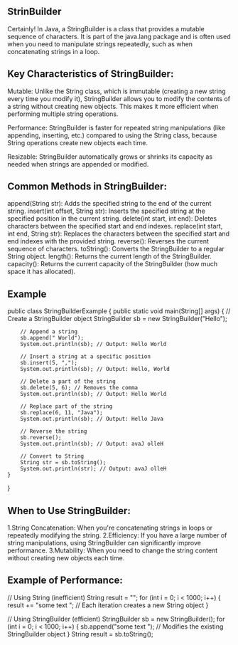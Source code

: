## StrinBuilder
Certainly! In Java, a StringBuilder is a class that provides a mutable sequence of characters. It is part of the java.lang package and is often used when you need to manipulate strings repeatedly, such as when concatenating strings in a loop.

## Key Characteristics of StringBuilder:
Mutable: Unlike the String class, which is immutable (creating a new string every time you modify it), StringBuilder allows you to modify the contents of a string without creating new objects. This makes it more efficient when performing multiple string operations.

Performance: StringBuilder is faster for repeated string manipulations (like appending, inserting, etc.) compared to using the String class, because String operations create new objects each time.

Resizable: StringBuilder automatically grows or shrinks its capacity as needed when strings are appended or modified.

## Common Methods in StringBuilder:
append(String str): Adds the specified string to the end of the current string.
insert(int offset, String str): Inserts the specified string at the specified position in the current string.
delete(int start, int end): Deletes characters between the specified start and end indexes.
replace(int start, int end, String str): Replaces the characters between the specified start and end indexes with the provided string.
reverse(): Reverses the current sequence of characters.
toString(): Converts the StringBuilder to a regular String object.
length(): Returns the current length of the StringBuilder.
capacity(): Returns the current capacity of the StringBuilder (how much space it has allocated).

## Example

public class StringBuilderExample {
    public static void main(String[] args) {
        // Create a StringBuilder object
        StringBuilder sb = new StringBuilder("Hello");

        // Append a string
        sb.append(" World");
        System.out.println(sb); // Output: Hello World

        // Insert a string at a specific position
        sb.insert(5, ",");
        System.out.println(sb); // Output: Hello, World

        // Delete a part of the string
        sb.delete(5, 6); // Removes the comma
        System.out.println(sb); // Output: Hello World

        // Replace part of the string
        sb.replace(6, 11, "Java");
        System.out.println(sb); // Output: Hello Java

        // Reverse the string
        sb.reverse();
        System.out.println(sb); // Output: avaJ olleH

        // Convert to String
        String str = sb.toString();
        System.out.println(str); // Output: avaJ olleH
    }
}

## When to Use StringBuilder:

1.String Concatenation: When you're concatenating strings in loops or repeatedly modifying the string.
2.Efficiency: If you have a large number of string manipulations, using StringBuilder can significantly improve performance.
3.Mutability: When you need to change the string content without creating new objects each time.

## Example of Performance:

// Using String (inefficient)
String result = "";
for (int i = 0; i < 1000; i++) {
    result += "some text ";  // Each iteration creates a new String object
}

// Using StringBuilder (efficient)
StringBuilder sb = new StringBuilder();
for (int i = 0; i < 1000; i++) {
    sb.append("some text ");  // Modifies the existing StringBuilder object
}
String result = sb.toString();
